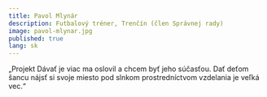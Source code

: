 ```yaml
---
title: Pavol Mlynár
description: Futbalový tréner, Trenčín (člen Správnej rady)
image: pavol-mlynar.jpg
published: true
lang: sk
---
```

„Projekt Dávať je viac ma oslovil a chcem byť jeho súčasťou. Dať deťom šancu nájsť si svoje miesto pod slnkom prostredníctvom vzdelania je veľká vec.“
